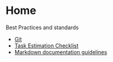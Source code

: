 # Home

Best Practices and standards



- [Git][git]
- [Task Estimation Checklist][estimation-checklist]
- [Markdown documentation guidelines][markdown-guidelines]



[markdown-guidelines]: ./markdown-guidelines/README.md
[git]: ./git/README.md
[estimation-checklist]: ./estimation/README.md

